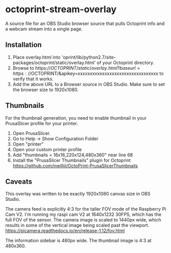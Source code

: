 # octoprint-stream-overlay
A source file for an OBS Studio browser source that pulls Octoprint info and a webcam stream into a single page.

## Installation
1. Place overlay.html into 'oprint/lib/python2.7/site-packages/octoprint/static/overlay.html' of your Octoprint directory.
2. Browse to https://$OCTOPRINT/static/overlay.html?baseurl=https://$OCTOPRINT/&apikey=xxxxxxxxxxxxxxxxxxxxxxxxxxxxxxxxx to verify that it works.
3. Add the above URL to a Browser source in OBS Studio. Make sure to set the browser size to 1920x1080.

## Thumbnails
For the thumbnail generation, you need to enable thumbnail in your PrusaSlicer profile for your printer.
1. Open PrusaSlicer.
2. Go to Help -> Show Configuration Folder
3. Open "printer"
4. Open your custom printer profile
5. Add "thumbnails = 16x16,220x124,480x360" near line 68
6. Install the "PrusaSlicer Thumbnails" plugin for Octoprint https://github.com/jneilliii/OctoPrint-PrusaSlicerThumbnails

## Caveats
This overlay was written to be exactly 1920x1080 canvas size in OBS Studio. 

The camera feed is explicitly 4:3 for the taller FOV mode of the Raspberry Pi Cam V2.
I'm running my raspi cam V2 at 1640x1232 30FPS, which has the full FOV of the sensor.
The camera image is scaled to 1440px wide, which results in some of the vertical image being scaled past the viewport.
https://picamera.readthedocs.io/en/release-1.12/fov.html

The information sidebar is 480px wide. The thumbnail image is 4:3 at 480x360.
